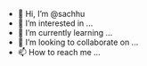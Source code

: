 - 👋 Hi, I’m @sachhu
- 👀 I’m interested in ...
- 🌱 I’m currently learning ...
- 💞️ I’m looking to collaborate on ...
- 📫 How to reach me ...

<!---
sachhu/sachhu is a ✨ special ✨ repository because its `README.md` (this file) appears on your GitHub profile.
You can click the Preview link to take a look at your changes.
--->
